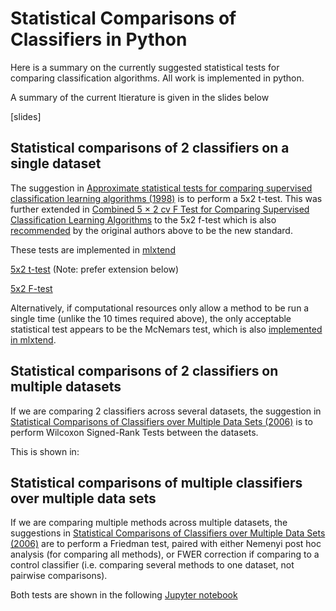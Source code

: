 # Statistical Comparisons of Classifiers in Python

Here is a summary on the currently suggested statistical tests for comparing classification algorithms.
All work is implemented in python.

A summary of the current ltierature is given in the slides below

[slides]

## Statistical comparisons of 2 classifiers on a single dataset

The suggestion in 
[Approximate statistical tests for comparing supervised classification learning algorithms (1998)](https://www.mitpressjournals.org/doi/pdfplus/10.1162/089976698300017197) is to perform a 5x2 t-test. This was further extended in [Combined 5 × 2 cv F Test for Comparing Supervised Classification Learning Algorithms](https://www.cmpe.boun.edu.tr/~ethem/files/papers/NC110804.PDF) to the 5x2 f-test which is also [recommended](https://twitter.com/tdietterich/status/955280111481208834) by the original authors above to be the new standard.

These tests are implemented in [mlxtend](https://www.github.com/rasbt/mlxtend)

[5x2 t-test](http://rasbt.github.io/mlxtend/user_guide/evaluate/paired_ttest_5x2cv/) (Note: prefer extension below)

[5x2 F-test](http://rasbt.github.io/mlxtend/user_guide/evaluate/combined_ftest_5x2cv/)

Alternatively, if computational resources only allow a method to be run a single time (unlike the 10 times required above), the only acceptable statistical test appears to be the McNemars test, which is also [implemented in mlxtend](http://rasbt.github.io/mlxtend/user_guide/evaluate/mcnemar/). 

## Statistical comparisons of 2 classifiers on multiple datasets

If we are comparing 2 classifiers across several datasets, the suggestion in [Statistical Comparisons of Classifiers over Multiple Data Sets (2006)](http://citeseerx.ist.psu.edu/viewdoc/download?doi=10.1.1.141.3142&rep=rep1&type=pdf) is to perform Wilcoxon Signed-Rank Tests between the datasets.

This is shown in: 

## Statistical comparisons of multiple classifiers over multiple data sets

If we are comparing multiple methods across multiple datasets, the suggestions in [Statistical Comparisons of Classifiers over Multiple Data Sets (2006)](http://citeseerx.ist.psu.edu/viewdoc/download?doi=10.1.1.141.3142&rep=rep1&type=pdf) are to perform a Friedman test, paired with either Nemenyi post hoc analysis (for comparing all methods), or FWER correction if comparing to a control classifier (i.e. comparing several methods to one dataset, not pairwise comparisons).

Both tests are shown in the following  [Jupyter notebook](StatisticalTests.ipynb)
